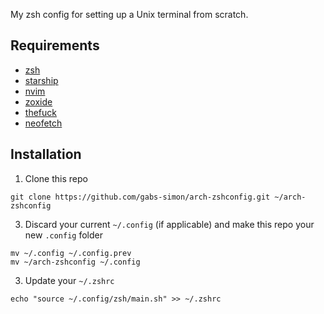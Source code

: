 My zsh config for setting up a Unix terminal from scratch.

## Requirements

- [zsh](https://github.com/zsh-users/zsh)
- [starship](https://github.com/starship/starship)
- [nvim](https://github.com/neovim/neovim)
- [zoxide](https://github.com/ajeetdsouza/zoxide)
- [thefuck](https://github.com/nvbn/thefuck)
- [neofetch](https://github.com/dylanaraps/neofetch)

## Installation

1. Clone this repo
```
git clone https://github.com/gabs-simon/arch-zshconfig.git ~/arch-zshconfig
```

3. Discard your current `~/.config` (if applicable) and make this repo your new `.config` folder

```
mv ~/.config ~/.config.prev
mv ~/arch-zshconfig ~/.config
```

3. Update your `~/.zshrc`

```
echo "source ~/.config/zsh/main.sh" >> ~/.zshrc
```
